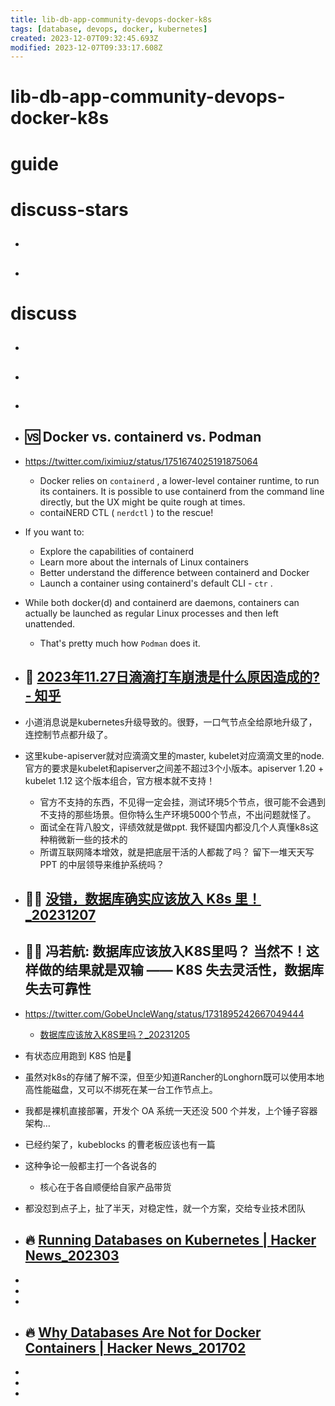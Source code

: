 ```yaml
---
title: lib-db-app-community-devops-docker-k8s
tags: [database, devops, docker, kubernetes]
created: 2023-12-07T09:32:45.693Z
modified: 2023-12-07T09:33:17.608Z
---
```


# lib-db-app-community-devops-docker-k8s

# guide

# discuss-stars
- ## 

- ## 
# discuss
- ## 

- ## 

- ## 

- ## 🆚️ Docker vs. containerd vs. Podman
- https://twitter.com/iximiuz/status/1751674025191875064
  - Docker relies on `containerd` , a lower-level container runtime, to run its containers. It is possible to use containerd from the command line directly, but the UX might be quite rough at times.
  - contaiNERD CTL ( `nerdctl` ) to the rescue!
- If you want to:
  - Explore the capabilities of containerd
  - Learn more about the internals of Linux containers 
  - Better understand the difference between containerd and Docker
  - Launch a container using containerd's default CLI - `ctr` .
- While both docker(d) and containerd are daemons, containers can actually be launched as regular Linux processes and then left unattended.
  - That's pretty much how `Podman` does it.

- ## 🐛 [2023年11.27日滴滴打车崩溃是什么原因造成的? - 知乎](https://www.zhihu.com/question/632195562)
- 小道消息说是kubernetes升级导致的。很野，一口气节点全给原地升级了，连控制节点都升级了。
- 这里kube-apiserver就对应滴滴文里的master, kubelet对应滴滴文里的node. 官方的要求是kubelet和apiserver之间差不超过3个小版本。apiserver 1.20 + kubelet 1.12 这个版本组合，官方根本就不支持！
  - 官方不支持的东西，不见得一定会挂，测试环境5个节点，很可能不会遇到不支持的那些场景。但你特么生产环境5000个节点，不出问题就怪了。
  - 面试全在背八股文，评绩效就是做ppt. 我怀疑国内都没几个人真懂k8s这种稍微新一些的技术的
  - 所谓互联网降本增效，就是把底层干活的人都裁了吗？ 留下一堆天天写 PPT 的中层领导来维护系统吗？

- ## 🤼🏻 [没错，数据库确实应该放入 K8s 里！_20231207](https://mp.weixin.qq.com/s/rpyNczx0AD_iseMMLioVjw)

- ## 🤼🏻 冯若航: 数据库应该放入K8S里吗？ 当然不！这样做的结果就是双输 —— K8S 失去灵活性，数据库失去可靠性
- https://twitter.com/GobeUncleWang/status/1731895242667049444
  - [数据库应该放入K8S里吗？_20231205](https://mp.weixin.qq.com/s/4a8Qy4O80xqsnytC4l9lRg)
- 有状态应用跑到 K8S 怕是💊
- 虽然对k8s的存储了解不深，但至少知道Rancher的Longhorn既可以使用本地高性能磁盘，又可以不绑死在某一台工作节点上。
- 我都是裸机直接部署，开发个 OA 系统一天还没 500 个并发，上个锤子容器架构…

- 已经约架了，kubeblocks 的曹老板应该也有一篇

- 这种争论一般都主打一个各说各的
  - 核心在于各自顺便给自家产品带货

- 都没怼到点子上，扯了半天，对稳定性，就一个方案，交给专业技术团队

- ## 🔥 [Running Databases on Kubernetes | Hacker News_202303](https://news.ycombinator.com/item?id=34999039)
- 
- 
- 

- ## 🔥 [Why Databases Are Not for Docker Containers | Hacker News_201702](https://news.ycombinator.com/item?id=13582757)
- 
- 
- 
